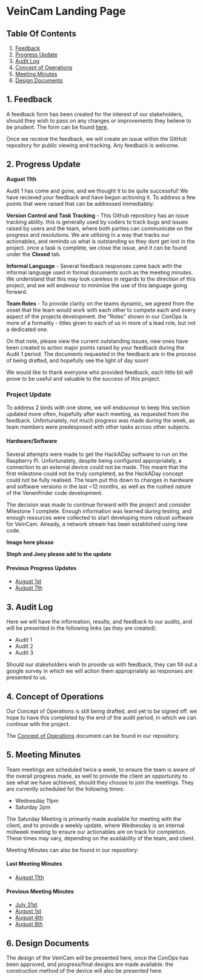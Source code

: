 # VeinCam Landing Page

## Table Of Contents
1. [Feedback](#1-feedback)
2. [Progress Update](#2-progress-update)
3. [Audit Log](#3-audit-log)
4. [Concept of Operations](#4-concept-of-operations)
5. [Meeting Minutes](#5-meeting-minutes)
6. [Design Documents](#6-design-documents)

## 1. Feedback
A feedback form has been created for the interest of our stakeholders, should they wish to pass on any changes or improvements they believe to be prudent. The form can be found [here](https://goo.gl/forms/8cw5eWdaOY5C1jBo1).

Once we receive the feedback, we will create an issue within the GitHub repository for public viewing and tracking. Any feedback is welcome.

## 2. Progress Update
**August 11th**

Audit 1 has come and gone, and we thought it to be quite successful! We have recieved your feedback and have begun actioning it. To address a few points that were raised that can be addressed immediately:

**Version Control and Task Tracking** - This Github repository has an issue tracking ability. this is generally used by coders to track bugs and issues raised by users and the team, where both parties can communicate on the progress and resolutions. We are utilising in a way that tracks our actionables, and reminds us what is outstanding so they dont get lost in the project. once a task is complete, we close the issue, and it can be found under the **Closed** tab.

**Informal Language** - Several feedback responses came back with the informal language used in formal documents such as the meeting minutes. We understand that this may look careless in regards to the direction of this project, and we will endevour to minimise the use of this language going forward.

**Team Roles** -  To provide clarity on the teams dynamic, we agreed from the onset that the team would work with each other to compete each and every aspect of the projects development. the "Roles" shown in our ConOps is more of a formality - titles given to each of us in more of a lead role, but not a dedicated one.

On that note, please view the current outstanding issues, new ones have been created to action major points raised by your feedback during the Audit 1 period. The documents requested in the feedback are in the process of being drafted, and hopefully see the light of day soon!

We would like to thank everyone who provided feedback, each little bit will prove to be useful and valuable to the success of this project.

### Project Update
To address 2 birds with one stone, we will endouvour to keep this section updated more often, hopefully after each meeting, as requested from the feedback. Unfortunately, not much progress was made during the week, as team members were predesposed with other tasks across other subjects.

#### Hardware/Software
Several attempts were made to get the HackADay software to run on the Raspberry Pi. Unfortunately, despite being configured appropriately, a connection to an external device could not be made. This meant that the first milestone could not be truly completed, as the HackADay concept could not be fully realised. The team put this down to changes in hardware and software versions in the last ~12 months, as well as the rushed nature of the Venenfinder code development. 

The decision was made to continue forward with the project and consider Milestone 1 complete. Enough information was learned during testing, and enough resources were collected to start developing more robust software for VeinCam. Already, a network stream has been established using new code.

**Image here please**

**Steph and Joey please add to the update**

#### Previous Progress Updates
* [August 1st](#progress-updates/progress-update-2018-8-01.md)
* [August 7th](#progress-updates/progress-update-2018-8-07.md)


## 3. Audit Log
Here we will have the information, results, and feedback to our audits, and will be presented in the following links (as they are created):

* Audit 1
* Audit 2
* Audit 3

Should our stakeholders wish to provide us with feedback, they can fill out a google survey in which we will action them appropriately as responses are presented to us.

## 4. Concept of Operations
Our Concept of Operations is still being drafted, and yet to be signed off. we hope to have this completed by the end of the audit period, in which we can continue with the project.

The [Concept of Operations](docs/CONOPS.md) document can be found in our repository.

## 5. Meeting Minutes
Team meetings are scheduled twice a week, to ensure the team is aware of the overall progress made, as well to provide the client an opportunity to see what we have achieved, should they choose to join the meetings. They are currently scheduled for the following times:
* Wednesday 11pm
* Saturday 2pm

The Saturday Meeting is primarily made available for meeting with the client, and to provide a weekly update, where Wednesday is an internal midweek meeting to ensure our actionables are on track for completion. These times may vary, depending on the availability of the team, and client. 

Meeting Minutes can also be found in our repository:

#### Last Meeting Minutes
* [August 11th](Meeting-Minutes/Meeting-Minutes-2018-08-11.md)

#### Previous Meeting Minutes
* [July 31st](Meeting-Minutes/Meeting-Minutes-2018-07-31.md)  
* [August 1st](Meeting-Minutes/Meeting-Minutes-2018-08-01.md)
* [August 4th](Meeting-Minutes/Meeting-Minutes-2018-08-04.md)
* [August 8th](Meeting-Minutes/Meeting-Minutes-2018-08-08.md)
## 6. Design Documents
The design of the VeinCam will be presented here, once the ConOps has been approved, and progress/final designs are made available. the construction method of the device will also be presented here.
